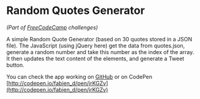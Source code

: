 # Random Quotes Generator
*(Part of [FreeCodeCamp](http://www.freecodecamp.com/) challenges)*

A simple Random Quote Generator (based on 30 quotes stored in a JSON file).
The JavaScript (using jQuery here) get the data from quotes.json,
generate a random number and take this number as the index of the array. <br>
It then updates the text content of the elements, and generate a Tweet button.

You can check the app working on [GitHub](https://fabiendeborde.github.io/Random-Quotes-Generator/) or on CodePen [http://codepen.io/fabien_d/pen/jrKGZv](http://codepen.io/fabien_d/pen/jrKGZv)
